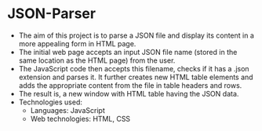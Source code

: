 # JSON-Parser
- The aim of this project is to parse a JSON file and display its content in a more appealing form in HTML page.
- The initial web page accepts an input JSON file name (stored in the same location as the HTML page) from the user.
- The JavaScript code then accepts this filename, checks if it has a .json extension and parses it. It further creates new HTML table elements and adds the appropriate content from the file in table headers and rows.
- The result is, a new window with HTML table having the JSON data.
- Technologies used:
  - Languages: JavaScript
  - Web technologies: HTML, CSS
